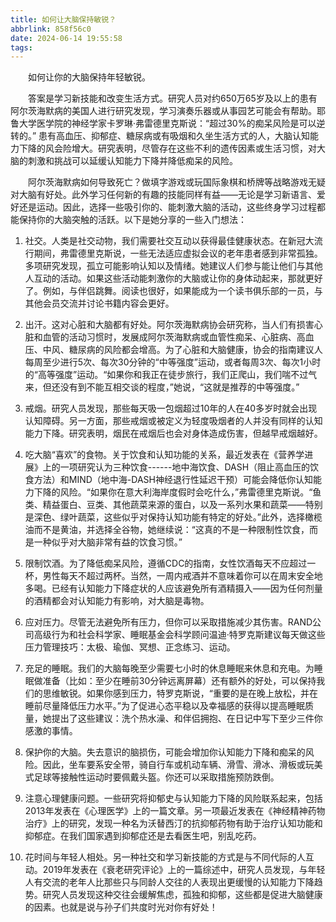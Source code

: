 ```yaml
---
title: 如何让大脑保持敏锐？
abbrlink: 858f56c0
date: 2024-06-14 19:55:58
tags:
---
```

&emsp;&emsp;如何让你的大脑保持年轻敏锐。
<!--less-->
&emsp;&emsp;答案是学习新技能和改变生活方式。研究人员对约650万65岁及以上的患有阿尔茨海默病的美国人进行研究发现，学习演奏乐器或从事园艺可能会有帮助。耶鲁大学医学院的神经学家卡罗琳·弗雷德里克斯说：“超过30%的痴呆风险是可以逆转的。” 患有高血压、抑郁症、糖尿病或有吸烟和久坐生活方式的人，大脑认知能力下降的风会险增大。研究表明，尽管存在这些不利的遗传因素或生活习惯，对大脑的刺激和挑战可以延缓认知能力下降并降低痴呆的风险。

&emsp;&emsp;阿尔茨海默病如何导致死亡？做填字游戏或玩国际象棋和桥牌等战略游戏无疑对大脑有好处。此外学习任何新的有趣的技能同样有益——无论是学习新语言、爱好还是运动。因此，选择一些吸引你的、能刺激大脑的活动，这些终身学习过程都能保持你的大脑突触的活跃。以下是她分享的一些入门想法：

1. 社交。人类是社交动物，我们需要社交互动以获得最佳健康状态。在新冠大流行期间，弗雷德里克斯说，一些无法适应虚拟会议的老年患者感到非常孤独。多项研究发现，孤立可能影响认知以及情绪。她建议人们参与能让他们与其他人互动的活动。如果这些活动能刺激你的大脑或让你的身体动起来，那就更好了。例如，与伴侣跳舞。阅读也很好，如果能成为一个读书俱乐部的一员，与其他会员交流并讨论书籍内容会更好。

2. 出汗。这对心脏和大脑都有好处。阿尔茨海默病协会研究称，当人们有损害心脏和血管的活动习惯时，发展成阿尔茨海默病或血管性痴呆、心脏病、高血压、中风、糖尿病的风险都会增高。为了心脏和大脑健康，协会的指南建议人每周至少进行5次、每次30分钟的“中等强度”运动，或者每周3次、每次1小时的“高等强度”运动。“如果你和我正在徒步旅行，我们正爬山，我们喘不过气来，但还没有到不能互相交谈的程度，”她说，“这就是推荐的中等强度。”

3. 戒烟。研究人员发现，那些每天吸一包烟超过10年的人在40多岁时就会出现认知障碍。另一方面，那些戒烟或被定义为轻度吸烟者的人并没有同样的认知能力下降。研究表明，烟民在戒烟后也会对身体造成伤害，但越早戒烟越好。

4. 吃大脑“喜欢”的食物。关于饮食和认知功能的关系，最近发表在《营养学进展》上的一项研究认为三种饮食------地中海饮食、DASH（阻止高血压的饮食方法）和MIND（地中海-DASH神经退行性延迟干预）可能会降低你认知能力下降的风险。“如果你在意大利海岸度假时会吃什么，”弗雷德里克斯说。“鱼类、精益蛋白、豆类、其他蔬菜来源的蛋白，以及一系列水果和蔬菜——特别是深色、绿叶蔬菜，这些似乎对保持认知功能有特定的好处。”此外，选择橄榄油而不是黄油，并选择全谷物，她继续说：“这真的不是一种限制性饮食，而是一种似乎对大脑非常有益的饮食习惯。”

5. 限制饮酒。为了降低痴呆风险，遵循CDC的指南，女性饮酒每天不应超过一杯，男性每天不超过两杯。当然，一周内戒酒并不意味着你可以在周末安全地多喝。已经有认知能力下降症状的人应该避免所有酒精摄入——因为任何剂量的酒精都会对认知能力有影响，对大脑是毒物。

6. 应对压力。尽管无法避免所有压力，但你可以采取措施减少其伤害。RAND公司高级行为和社会科学家、睡眠基金会科学顾问温迪·特罗克斯建议每天做这些压力管理技巧：太极、瑜伽、冥想、正念练习、运动。

7. 充足的睡眠。我们的大脑每晚至少需要七小时的休息睡眠来休息和充电。为睡眠做准备（比如：至少在睡前30分钟远离屏幕）还有额外的好处，可以保持我们的思维敏锐。如果你感到压力，特罗克斯说，“重要的是在晚上放松，并在睡前尽量降低压力水平。”为了促进心态平稳以及幸福感的获得以提高睡眠质量，她提出了这些建议：洗个热水澡、和伴侣拥抱、在日记中写下至少三件你感激的事情。

8. 保护你的大脑。失去意识的脑损伤，可能会增加你认知能力下降和痴呆的风险。因此，坐车要系安全带，骑自行车或机动车辆、滑雪、滑冰、滑板或玩美式足球等接触性运动时要佩戴头盔。你还可以采取措施预防跌倒。

9. 注意心理健康问题。一些研究将抑郁史与认知能力下降的风险联系起来，包括2013年发表在《心理医学》上的一篇文章。另一项最近发表在《神经精神药物治疗》上的研究，发现一种名为沃替西汀的抗抑郁药物有助于治疗认知功能和抑郁症。在我们国家遇到抑郁症还是去看医生吧，别乱吃药。

10. 花时间与年轻人相处。另一种社交和学习新技能的方式是与不同代际的人互动。2019年发表在《衰老研究评论》上的一篇综述中，研究人员发现，与年轻人有交流的老年人比那些只与同龄人交往的人表现出更缓慢的认知能力下降趋势。研究人员发现这种交往会缓解焦虑，孤独和抑郁，这些都是促进大脑健康的因素。也就是说与孙子们共度时光对你有好处！


